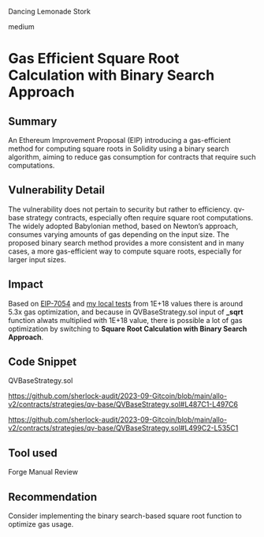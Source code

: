 Dancing Lemonade Stork

medium

# Gas Efficient Square Root Calculation with Binary Search Approach
## Summary

An Ethereum Improvement Proposal (EIP) introducing a gas-efficient method for computing square roots in Solidity using a binary search algorithm, aiming to reduce gas consumption for contracts that require such computations.

## Vulnerability Detail

The vulnerability does not pertain to security but rather to efficiency. qv-base strategy contracts, especially  often require square root computations. The widely adopted Babylonian method, based on Newton’s approach, consumes varying amounts of gas depending on the input size. The proposed binary search method provides a more consistent and in many cases, a more gas-efficient way to compute square roots, especially for larger input sizes.

## Impact

Based on [EIP-7054](https://ethereum-magicians.org/t/eip-7054-gas-efficient-square-root-calculation-with-binary-search-approach/14539) and [my local tests](https://github.com/Aghas2408/sqrt_gas_test) from 1E+18 values there is around 5.3x gas optimization, and because in QVBaseStrategy.sol input of **_sqrt** function alwats multiplied with 1E+18 value, there is possible a lot of gas optimization by switching to **Square Root Calculation with Binary Search Approach**.

## Code Snippet

QVBaseStrategy.sol

https://github.com/sherlock-audit/2023-09-Gitcoin/blob/main/allo-v2/contracts/strategies/qv-base/QVBaseStrategy.sol#L487C1-L497C6

https://github.com/sherlock-audit/2023-09-Gitcoin/blob/main/allo-v2/contracts/strategies/qv-base/QVBaseStrategy.sol#L499C2-L535C1

## Tool used

Forge
Manual Review

## Recommendation

Consider implementing the binary search-based square root function to optimize gas usage.
